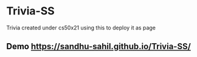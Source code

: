 # Trivia-SS
Trivia created under cs50x21 using this to deploy it as page

## <mark style="background-color: white; color: black;"><b>Demo</b></mark>  <https://sandhu-sahil.github.io/Trivia-SS/>
